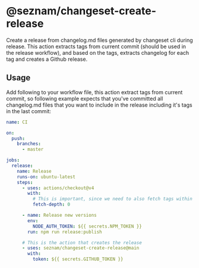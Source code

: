 # @seznam/changeset-create-release
Create a release from changelog.md files generated by changeset cli during release. This action extracts tags from current commit (should be used in the release workflow), and based on the tags, extracts changelog for each tag and creates a Github release.

## Usage
Add following to your workflow file, this action extract tags from current commit, so following example expects that you've committed all changelog.md files that you want to include in the release including it's tags in the last commit:

```yaml
name: CI

on:
  push:
    branches:
      - master

jobs:
  release:
    name: Release
    runs-on: ubuntu-latest
    steps:
      - uses: actions/checkout@v4
        with:
          # This is important, since we need to also fetch tags within the last commit
          fetch-depth: 0

      - name: Release new versions
        env:
          NODE_AUTH_TOKEN: ${{ secrets.NPM_TOKEN }}
        run: npm run release:publish

      # This is the action that creates the release
      - uses: seznam/changeset-create-release@main
        with:
          token: ${{ secrets.GITHUB_TOKEN }}
```
